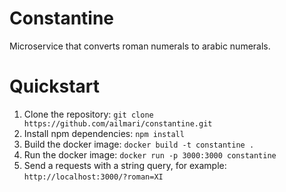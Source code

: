 # Constantine

Microservice that converts roman numerals to arabic numerals.

# Quickstart
1. Clone the repository:
`git clone https://github.com/ailmari/constantine.git`
2. Install npm dependencies:
`npm install`
3. Build the docker image: `docker build -t constantine .`
4. Run the docker image: `docker run -p 3000:3000 constantine`
5. Send a requests with a string query, for example: `http://localhost:3000/?roman=XI`
